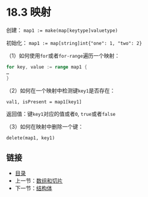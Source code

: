 # 18.3 映射

创建：    `map1 := make(map[keytype]valuetype)`

初始化：   `map1 := map[string]int{"one": 1, "two": 2}`

（1）如何使用`for`或者`for-range`遍历一个映射：

```go
for key, value := range map1 {
…
}
```

（2）如何在一个映射中检测键`key1`是否存在：

`val1, isPresent = map1[key1]`

返回值：键`key1`对应的值或者`0`, `true`或者`false`
    
（3）如何在映射中删除一个键：

`delete(map1, key1)`

## 链接

- [目录](directory.html)
- 上一节：[数组和切片](18.2.html)
- 下一节：[结构体](18.4.html)
